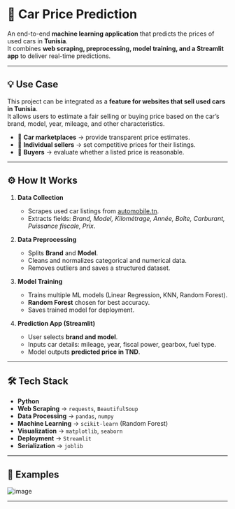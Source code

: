 # 🚗 Car Price Prediction

An end-to-end **machine learning application** that predicts the prices of used cars in **Tunisia**.  
It combines **web scraping, preprocessing, model training, and a Streamlit app** to deliver real-time predictions.

---

## 💡 Use Case

This project can be integrated as a **feature for websites that sell used cars in Tunisia**.  
It allows users to estimate a fair selling or buying price based on the car’s brand, model, year, mileage, and other characteristics.  

- 🏢 **Car marketplaces** → provide transparent price estimates.  
- 👤 **Individual sellers** → set competitive prices for their listings.  
- 👥 **Buyers** → evaluate whether a listed price is reasonable.  

---

## ⚙️ How It Works

1. **Data Collection**  
   - Scrapes used car listings from [automobile.tn](https://www.automobile.tn/fr/occasion).  
   - Extracts fields: *Brand, Model, Kilométrage, Année, Boîte, Carburant, Puissance fiscale, Prix*.  

2. **Data Preprocessing**  
   - Splits **Brand** and **Model**.  
   - Cleans and normalizes categorical and numerical data.  
   - Removes outliers and saves a structured dataset.  

3. **Model Training**  
   - Trains multiple ML models (Linear Regression, KNN, Random Forest).  
   - **Random Forest** chosen for best accuracy.  
   - Saves trained model for deployment.  

4. **Prediction App (Streamlit)**  
   - User selects **brand and model**.  
   - Inputs car details: mileage, year, fiscal power, gearbox, fuel type.  
   - Model outputs **predicted price in TND**.  

---

## 🛠️ Tech Stack

- **Python**  
- **Web Scraping** → `requests`, `BeautifulSoup`  
- **Data Processing** → `pandas`, `numpy`  
- **Machine Learning** → `scikit-learn` (Random Forest)  
- **Visualization** → `matplotlib`, `seaborn`  
- **Deployment** → `Streamlit`  
- **Serialization** → `joblib`  

---

## 📸 Examples

![image](https://github.com/user-attachments/assets/41da4fc2-fe5b-4a06-9784-37205a6fab0f)


---


